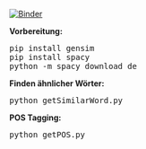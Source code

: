 [![Binder](https://mybinder.org/badge_logo.svg)](https://mybinder.org/v2/gh/annakaa/similar_words/master)

<b>Vorbereitung:</b>
<pre>
pip install gensim
pip install spacy
python -m spacy download de
</pre>
<b>Finden ähnlicher Wörter:</b>
<pre>
python getSimilarWord.py <gesuchtes Wort>
</pre>
<b>POS Tagging:</b>
<pre>
python getPOS.py <Satz>
</pre>
